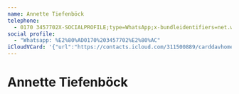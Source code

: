 ```yaml
---
name: Annette Tiefenböck
telephone:
  - 0170 3457702X-SOCIALPROFILE;type=WhatsApp;x-bundleidentifiers=net.whatsapp.WhatsApp:x-apple:%E2%80%AD0170%203457702%E2%80%AC
social profile:
  - "Whatsapp: %E2%80%AD0170%203457702%E2%80%AC"
iCloudVCard: '{"url":"https://contacts.icloud.com/311500889/carddavhome/card/NDQ0Ny0wN0UxMDYxNC0wMTVGLTEzMzQtRkYwMC0wMDc0MQ==.vcf","etag":"\"kmfhcods\"","data":"BEGIN:VCARD\r\nVERSION:3.0\r\nFN:\r\nN:Tiefenböck;Annette;;;\r\nUID:4447-07E10614-015F-1334-FF00-00741X-APPLE-OL-MAPPING-INFO:1\r\nPRODID:-//Apple Inc.//iOS 11.2.1//EN\r\nREV:2025-04-03T22:13:49Z\r\nORG:;\r\nTEL:0170 3457702X-SOCIALPROFILE;type=WhatsApp;x-bundleidentifiers=net.whats\r\n app.WhatsApp:x-apple:%E2%80%AD0170%203457702%E2%80%AC\r\nX-SOCIALPROFILE;type=WhatsApp;x-bundleidentifiers=net.whatsapp.WhatsApp:x-a\r\n pple:%E2%80%AD0170%203457702%E2%80%AC\r\nEND:VCARD"}'
---
```

# Annette Tiefenböck